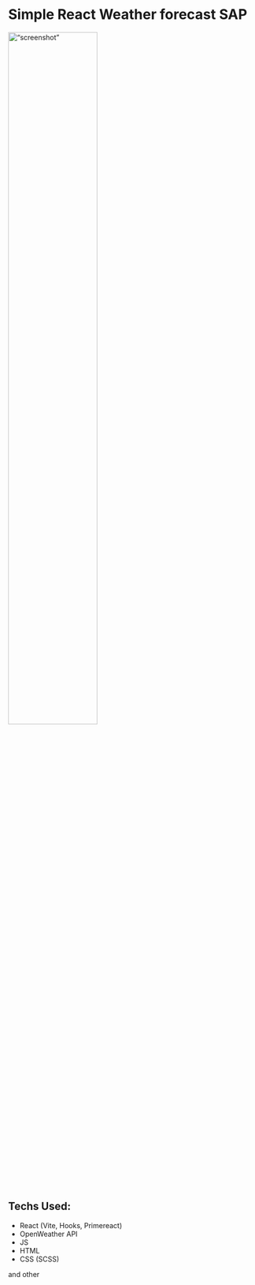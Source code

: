 # Simple React Weather forecast SAP
  
<img src="https://i.ibb.co/0jhRYrY/Screenshot-2.png" alt= “screenshot” width="60%" align="middle">

## Techs Used:
* React (Vite, Hooks, Primereact)
* OpenWeather API
* JS
* HTML
* CSS (SCSS)

and other

